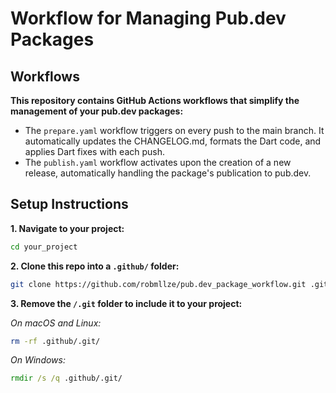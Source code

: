 # Workflow for Managing Pub.dev Packages

## Workflows

**This repository contains GitHub Actions workflows that simplify the management of your pub.dev packages:**

- The `prepare.yaml` workflow triggers on every push to the main branch. It automatically updates the CHANGELOG.md, formats the Dart code, and applies Dart fixes with each push.
- The `publish.yaml` workflow activates upon the creation of a new release, automatically handling the package's publication to pub.dev.

## Setup Instructions

**1. Navigate to your project:**

```zsh
cd your_project
```

**2. Clone this repo into a `.github/` folder:**

```zsh
git clone https://github.com/robmllze/pub.dev_package_workflow.git .github
```

**3. Remove the `/.git` folder to include it to your project:**
   
*On macOS and Linux:*
```zsh
rm -rf .github/.git/
```

*On Windows:*
```cmd
rmdir /s /q .github/.git/
```


